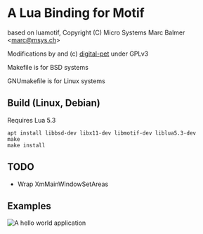 # A Lua Binding for Motif

based on luamotif,
Copyright (C) Micro Systems Marc Balmer \<marc@msys.ch\>

Modifications by and (c) [digital-pet](https://github.com/digital-pet/) under GPLv3

Makefile is for BSD systems

GNUmakefile is for Linux systems

## Build (Linux, Debian)

Requires Lua 5.3

    apt install libbsd-dev libx11-dev libmotif-dev liblua5.3-dev
    make
    make install

## TODO

- Wrap XmMainWindowSetAreas

## Examples

![A hello world application](https://i.imgur.com/MGuxgT0.png)
